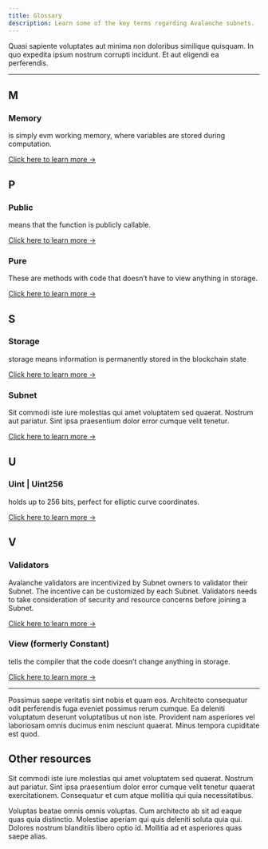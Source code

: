 ```yaml
---
title: Glossary
description: Learn some of the key terms regarding Avalanche subnets.
---
```


Quasi sapiente voluptates aut minima non doloribus similique quisquam. In quo expedita ipsum nostrum corrupti incidunt. Et aut eligendi ea perferendis.

---

## M

### Memory

is simply evm working memory, where variables are stored during computation.

[Click here to learn more ->](https://github.com/avasdao/subnet-builders/blob/master/glossary/memory.md)

## P

### Public

means that the function is publicly callable.

[Click here to learn more ->](https://github.com/avasdao/subnet-builders/blob/master/glossary/public.md)

### Pure

These are methods with code that doesn’t have to view anything in storage.

[Click here to learn more ->](https://github.com/avasdao/subnet-builders/blob/master/glossary/pure.md)

## S

### Storage

storage means information is permanently stored in the blockchain state

[Click here to learn more ->](https://github.com/avasdao/subnet-builders/blob/master/glossary/storage.md)

### Subnet

Sit commodi iste iure molestias qui amet voluptatem sed quaerat. Nostrum aut pariatur. Sint ipsa praesentium dolor error cumque velit tenetur.

[Click here to learn more ->](https://github.com/avasdao/subnet-builders/blob/master/glossary/subnet.md)

## U

### Uint | Uint256

holds up to 256 bits, perfect for elliptic curve coordinates.

[Click here to learn more ->](https://github.com/avasdao/subnet-builders/blob/master/glossary/uint.md)

## V

### Validators

Avalanche validators are incentivized by Subnet owners to validator their Subnet. The incentive can be customized by each Subnet. Validators needs to take consideration of security and resource concerns before joining a Subnet.

[Click here to learn more ->](https://github.com/avasdao/subnet-builders/blob/master/glossary/validators.md)

### View (formerly Constant)

tells the compiler that the code doesn’t change anything in storage.

[Click here to learn more ->](https://github.com/avasdao/subnet-builders/blob/master/glossary/view.md)

---

Possimus saepe veritatis sint nobis et quam eos. Architecto consequatur odit perferendis fuga eveniet possimus rerum cumque. Ea deleniti voluptatum deserunt voluptatibus ut non iste. Provident nam asperiores vel laboriosam omnis ducimus enim nesciunt quaerat. Minus tempora cupiditate est quod.

## Other resources

Sit commodi iste iure molestias qui amet voluptatem sed quaerat. Nostrum aut pariatur. Sint ipsa praesentium dolor error cumque velit tenetur quaerat exercitationem. Consequatur et cum atque mollitia qui quia necessitatibus.

Voluptas beatae omnis omnis voluptas. Cum architecto ab sit ad eaque quas quia distinctio. Molestiae aperiam qui quis deleniti soluta quia qui. Dolores nostrum blanditiis libero optio id. Mollitia ad et asperiores quas saepe alias.
